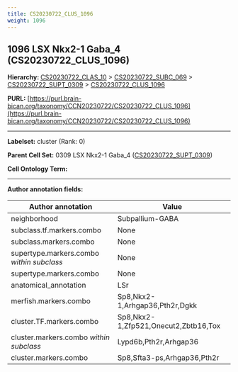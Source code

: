 ```yaml
---
title: CS20230722_CLUS_1096
weight: 1096
---
```

## 1096 LSX Nkx2-1 Gaba_4 (CS20230722_CLUS_1096)
<b>Hierarchy: </b>
[CS20230722_CLAS_10](../CS20230722_CLAS_10) >
[CS20230722_SUBC_069](../CS20230722_SUBC_069) >
[CS20230722_SUPT_0309](../CS20230722_SUPT_0309) >
[CS20230722_CLUS_1096](../CS20230722_CLUS_1096)

**PURL:** [https://purl.brain-bican.org/taxonomy/CCN20230722/CS20230722_CLUS_1096](https://purl.brain-bican.org/taxonomy/CCN20230722/CS20230722_CLUS_1096)

---


**Labelset:** cluster (Rank: 0)

**Parent Cell Set:** 0309 LSX Nkx2-1 Gaba_4 ([CS20230722_SUPT_0309](../CS20230722_SUPT_0309))



**Cell Ontology Term:** 

[MARKER GENES.]: #


---

[TRANSFERRED ANNOTATIONS.]: #


[AUTHOR ANNOTATION FIELDS.]: #


**Author annotation fields:**

| Author annotation | Value |
|-------------------|-------|
|neighborhood|Subpallium-GABA|
|subclass.tf.markers.combo|None|
|subclass.markers.combo|None|
|supertype.markers.combo _within subclass_|None|
|supertype.markers.combo|None|
|anatomical_annotation|LSr|
|merfish.markers.combo|Sp8,Nkx2-1,Arhgap36,Pth2r,Dgkk|
|cluster.TF.markers.combo|Sp8,Nkx2-1,Zfp521,Onecut2,Zbtb16,Tox|
|cluster.markers.combo _within subclass_|Lypd6b,Pth2r,Arhgap36|
|cluster.markers.combo|Sp8,Sfta3-ps,Arhgap36,Pth2r|
